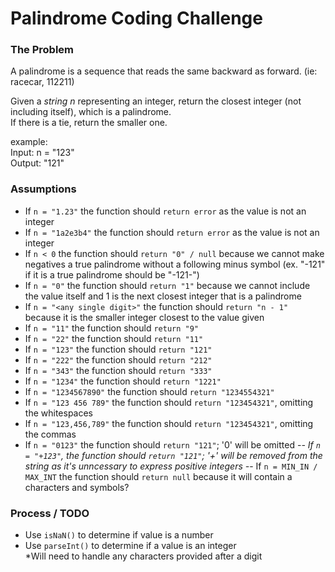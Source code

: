 # Palindrome Coding Challenge

### The Problem
A palindrome is a sequence that reads the same backward as forward. (ie: racecar, 112211)

Given a _string n_ representing an integer, return the closest integer (not including itself), which is a palindrome. 
<br/>If there is a tie, return the smaller one.

example:
<br/>Input: n = "123"
<br/>Output: "121"


### Assumptions
- If `n = "1.23"` the function should `return error` as the value is not an integer
- If `n = "1a2e3b4"` the function should `return error` as the value is not an integer
- If `n < 0` the function should `return "0" / null` because we cannot make negatives a true palindrome without a following minus symbol (ex. "-121" if it is a true palindrome should be "-121-")
- If `n = "0"` the function should `return "1"` because we cannot include the value itself and 1 is the next closest integer that is a palindrome
- If `n = "<any single digit>"` the function should `return "n - 1"` because it is the smaller integer closest to the value given
- If `n = "11"` the function should `return "9"` 
- If `n = "22"` the function should `return "11"`
- If `n = "123"` the function should `return "121"`
- If `n = "222"` the function should `return "212"`
- If `n = "343"` the function should `return "333"`
- If `n = "1234"` the function should `return "1221"`
- If `n = "1234567890"` the function should `return "1234554321"`
- If `n = "123 456 789"` the function should `return "123454321"`, omitting the whitespaces
- If `n = "123,456,789"` the function should `return "123454321"`, omitting the commas
- If `n = "0123"` the function should `return "121"`; '0' will be omitted 
-*- If `n = "+123"`, the function should `return "121"`; '+' will be removed from the string as it's unncessary to express positive integers
-*- If `n = MIN_IN / MAX_INT` the function should `return null` because it will contain a characters and symbols?


### Process / TODO
- Use `isNaN()` to determine if value is a number
- Use `parseInt()` to determine if a value is an integer
<br/>*Will need to handle any characters provided after a digit